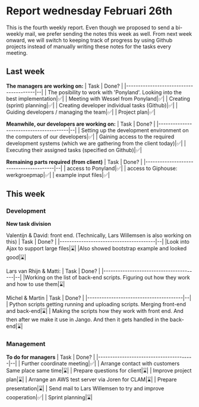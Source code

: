# Report wednesday Februari 26th
This is the fourth weekly report. Even though we proposed to send a bi-weekly mail, we prefer sending the notes this week as well. From next week onward, we will switch to keeping track of progress  by using Github projects instead of manually writing these notes for the tasks every meeting.

## Last week
__The managers are working on:__
| Task                                   | Done? |
|----------------------------------------|--|
| The posibility to work with 'Ponyland'. Looking into the best implementation|✅|
| Meeting with Wessel from Ponyland|✅|
| Creating (sprint) planning|✅|
| Creating developer individual tasks (Github)|✅|
| Guiding developers / managing the team|✅|
| Project plan|✅|

__Meanwhile, our developers are working on:__
| Task                                   | Done? |
|----------------------------------------|--|
| Setting up the development environment on the computers of our developers|✅| 
| Gaining access to the required development systems (which we are gathering from the client today)|✅| 
| Executing their assigned tasks (specified on Github)|✅|

__Remaining parts required (from client)__
| Task                                   | Done? |
|----------------------------------------|--|
| access to Ponyland|✅|
| access to Giphouse: werkgroepmap|✅|
| example input files|✅|

## This week
### Development
__New task division__

Valentijn & David: front end. (Technically, Lars Willemsen is also working on this)
| Task                                   | Done? |
|----------------------------------------|--|
|Look into Ajax to support large files|⌛️|
|Also showed bootstrap example and looked good|⌛️|

Lars van Rhijn & Matti:
| Task                                   | Done? |
|----------------------------------------|--| 
|Working on the list of back-end scripts. Figuring out how they work and how to use them|⌛️|

Michel & Martin
| Task                                   | Done? |
|----------------------------------------|--|
| Python scripts getting running and uploading scripts. Merging front-end and back-end|⌛️|
| Making the scripts how they work with front end. And then after we make it use in Jango. And then it gets handled in the back-end|⌛️|

### Management
__To do for managers__
| Task                                   | Done? |
|----------------------------------------|--|
| Further coordinate meeting|✅|
| Arrange contact with customers Same place same time|⌛️|
| Prepare questions for client|⌛️|
| Improve project plan|⌛️|
| Arrange an AWS test server via Joren for CLAM|⌛️|
| Prepare presentation|⌛️|
| Send mail to Lars Willemsen to try and improve cooperation|✅|
| Sprint planning|⌛️|
